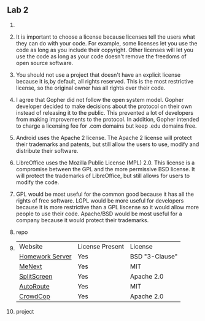 ## Lab 2

1. 

1. It is important to choose a license because licenses tell the users what they can do with your code. For example, some licenses let you use the code as long as you include their copyright. Other licenses will let you use the code as long as your code doesn't remove the freedoms of open source software.

1. You should not use a project that doesn't have an explicit license because it is,by default, all rights reserved. This is the most restrictive license, so the original owner has all rights over their code.

1. I agree that Gopher did not follow the open system model. Gopher developer decided to make decisions about the protocol on their own instead of releasing it to the public. This prevented a lot of developers from making improvements to the protocol. In addition, Gopher intended to charge a licensing fee for .com domains but keep .edu domains free.

1. Android uses the Apache 2 license. The Apache 2 license will protect their trademarks and patents, but still allow the users to use, modify and distribute their software.

1. LibreOffice uses the Mozilla Public License (MPL) 2.0. This license is a compromise between the GPL and the more permissive BSD license. It will protect the trademarks of LibreOffice, but still allows for users to modify the code.

1. GPL would be most useful for the common good because it has all the rights of free software. LGPL would be more useful for developers because it is more restrictive than a GPL liscense so it would allow more people to use their code. Apache/BSD would be most useful for a company because it would protect their trademarks.

1. repo

1. <table>
       <tr>
           <td>Website</td>
	   <td>License Present</td>
	   <td>License</td>
       </tr>
       <tr>
           <td><a href="https://github.com/RCOS-Grading-Server/HWserver">Homework Server</a></td>
	   <td>Yes</td>
	   <td>BSD "3-Clause"</td>
       </tr>
       <tr>
           <td><a href="https://github.com/makinj/MeNext">MeNext</a></td>
	   <td>Yes</td>
	   <td>MIT</td>
       </tr>
       <tr>
           <td><a href="https://github.com/tassiahmed/SplitScreen">SplitScreen</a></td>
	   <td>Yes</td>
	   <td>Apache 2.0</td>
       </tr>
       <tr> 
           <td><a href="https://github.com/AutoRoute/node">AutoRoute</a></td>
	   <td>Yes</td>
	   <td>MIT</td>
       </tr>
       <tr>
           <td><a href="https://github.com/bocaaust/CrowdCop">CrowdCop</a></td>
	   <td>Yes</td>
	   <td>Apache 2.0</td>
       </tr>
   </table>

1. project